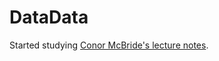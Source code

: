 # DataData

Started studying [Conor McBride's lecture notes](https://github.com/pigworker/SSGEP-DataData).